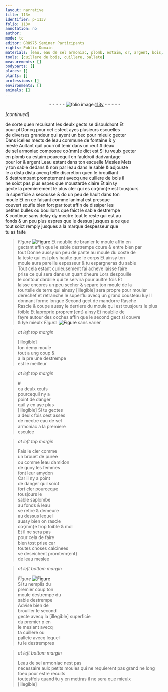 ```yaml
---
layout: narrative
title: 113v
identifier: p-113v
folio: 113v
annotation: no
author:
mode: tc
editor: GR8975 Seminar Participants
rights: Public Domain
materials: [eau, eau de sel armoniac, plomb, estaim, or, argent, bois, ardille, terre, œufs, eau damidon, amydon]
tools: [cuillere de bois, cuillere, pallete]
measurements: []
bodyparts: []
places: []
plants: []
professions: []
environments: []
animals: []
---
```


<div class="folio" align="center">- - - - - <a href="http://gallica.bnf.fr/ark:/12148/btv1b10500001g/f232.image" target="_blank"><img src="https://cu-mkp.github.io/2017-workshop-edition/assets/photo-icon.png" alt="folio image: " style="display:inline-block; margin-bottom:-3px;"/>113v</a> - - - - - </div>  
 
*[continued]*
  
de sorte quen recuisant les deulx gects se disouldront <span class="del">Et<br/> pour pl</span> Doncq pour cet esfect ayes plusieurs escuelles<br/> de diverses grandeur qui ayent un bec pour mieulx gecter<br/> Dans icelles mects de l<span class="m">eau</span> commune de fontaine & y<br/> mesle Aultant quil pourroit tenir dans un œuf # d<span class="m">eau<br/> de sel armoniac</span> composee co{mm}e dict est Si tu veulx gecter<br/> en <span class="m">plomb</span> ou <span class="m">estaim</span> pourcequil en fauldroit dadvantage<br/> pour l<span class="m">or</span> & <span class="m">argent</span> L<span class="m">eau</span> estant dans ton escuelle <span class="del">Mesles</span> Mets<br/> <span class="del">y</span> ton sable dedans & non par l<span class="m">eau</span> dans le sable & adjouste<br/> le <span class="del">a dista dista</span> avecq telle discretion quen le brouillant<br/> & destrempant promptement avecq une <span class="tl">cuillere de <span class="m">bois</span></span> il<br/> ne soict pas plus espes que moustarde <span class="del">claire</span> Et ainsy<br/> gecte <span class="del">la</span> premierement le plus cler <span class="del">qui es</span> co{mm}e est tousjours<br/> la superficie a secousse & <span class="del">do</span> un peu de hault dans ton<br/> moule Et en ce faisant comme lanimal est presque<br/> couvert soufle bien fort par tout affin de dissiper les<br/> petites bulles ou bouillons que faict le sable destrempe<br/> & continue sans delay dy mectre tout le reste qui est au<br/> fonds & un peu plus espres que le dessus jusques a ce que<br/> tout soict remply jusques a la marque despesseur que<br/> tu as faite 
> *Figure*
> <a href="https://drive.google.com/open?id=0B9-oNrvWdlO5bEE5QmFaQWxUYm8" target="_blank"><img src="https://cu-mkp.github.io/GR8975-edition/assets/photo-icon.png" alt="Figure" style="display:inline-block; margin-bottom:-3px;"/></a>
 Et noublie de branler le moule <span class="del">affin</span> en<br/> gectant affin que le sable destrempe coure & entre bien par<br/> tout Donne aussy un peu de pante au moule du coste de<br/> la teste qui est plus haulte que le corps Et ainsy ton<br/> moule aura pareille espesseur & tu espargneras du sable<br/> Tout cela estant curieusement <span class="del">fai</span> acheve laisse faire<br/> prise ce qui sera dans un quart dheure Lors despouille<br/> le contour d<span class="m">ardille</span> qui te servira pour aultre fois Et<br/> laisse encores un peu secher & separe ton moule de la<br/> tourtelle de <span class="m">terre</span> qui ainssy <span class="del">[illegible]</span> sera propre pour mouler<br/> derechef et retranche le superflu avecq un grand cousteau luy II<br/> donnant forme longue <span class="del">Second gect</span> de mandorre <span class="del">Rasche</span><br/> Rascle & coupe aussy le derriere <span class="add">du moule</span> qui est tousjours le plus<br/> foible Et laproprie proprem{ent} ainsy Et noublie de<br/> fayre autour des coches affin que le second gect si couvre<br/> & lye mieulx 
> *Figure*
> <a href="https://drive.google.com/open?id=0B9-oNrvWdlO5V29QdUxZVmxCUDQ" target="_blank"><img src="https://cu-mkp.github.io/GR8975-edition/assets/photo-icon.png" alt="Figure" style="display:inline-block; margin-bottom:-3px;"/></a>
 sans varier
 
> *at left top margin*
> 
> 
>   <span class="del">[illegible]</span><br/> ton demy moule<br/> tout a ung coup &<br/> a <span class="del">la pre</span> une destrempe<br/> est le meilleur
 
> *at left top margin*
> 
> 
>   #<br/> ou deulx <span class="m">œufs</span><br/> pourcequil ny a<br/> point de danger<br/> quil y en aye plus<br/> <span class="del">[illegible]</span> Si tu gectes<br/> a deulx fois cest asses<br/> de mectre <span class="m">eau de sel<br/> armoniac</span> a la premiere<br/> esculee
 
> *at left top margin*
> 
> 
>   Fais le cler comme<br/> un brouet de puree<br/> ou comme l<span class="m">eau damidon</span><br/> de quoy les femmes<br/> font leur <span class="m">amydon</span><br/> Car il ny a point<br/> de danger quil soict<br/> fort cler pourceque<br/> tousjours le<br/> sable saplombe<br/> au fonds & l<span class="m">eau</span><br/> se retire & demeure<br/> au dessus lequel<br/> aussy bien on rascle<br/> co{mm}e trop foible & mol<br/> Et il ne sera pas<br/> pour cela de faire<br/> bien tost prise car<br/> toutes choses calcinees<br/> se deseichent promtem{ent}<br/> de l<span class="m">eau</span> meslee
 
> *at left bottom margin*
> 
> 
>   
> *Figure*
> <a href="https://drive.google.com/open?id=0B9-oNrvWdlO5dEdzS040X3RjbkU" target="_blank"><img src="https://cu-mkp.github.io/GR8975-edition/assets/photo-icon.png" alt="Figure" style="display:inline-block; margin-bottom:-3px;"/></a>
<br/> Si tu nemplis du<br/> premier coup ton<br/> moule <span class="del">destrempe</span> du<br/> sable destrempe<br/> Advise bien de<br/> brouiller le second<br/> gecte avecq la <span class="del">[illegible]</span> superficie<br/> du premier <span class="del">p</span> en<br/> le meslant avecq<br/> ta <span class="tl">cuillere</span> ou<br/> <span class="tl">pallete</span> avecq lequel<br/> tu le destrempres
 
> *at left bottom margin*
> 
> 
>   L<span class="m">eau de sel armoniac</span> nest pas<br/> necessaire aulx petits moules qui ne requierent pas grand ne long foeu pour estre recuits<br/> toutesffois quand tu y en mettras il ne sera que mieulx<br/> [illegible]<br/> 
 
